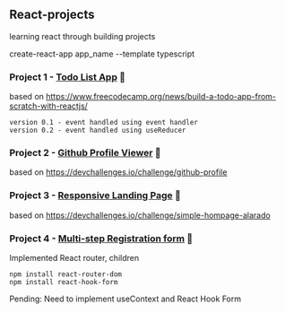 ## React-projects
learning react through building projects

create-react-app app_name --template typescript

### Project 1 - [Todo List App](https://reaxt-todo-app.web.app/) 🔗

based on https://www.freecodecamp.org/news/build-a-todo-app-from-scratch-with-reactjs/

	version 0.1 - event handled using event handler
	version 0.2 - event handled using useReducer 


### Project 2 - [Github Profile Viewer](https://react-61a63.web.app/) 🔗
based on https://devchallenges.io/challenge/github-profile

### Project 3 - [Responsive Landing Page](https://reaxt-landing-pxxx.web.app/) 🔗
based on https://devchallenges.io/challenge/simple-hompage-alarado

### Project 4 - [Multi-step Registration form]() 🔗
Implemented React router, children

	npm install react-router-dom
 	npm install react-hook-form

  Pending: Need to implement useContext and React Hook Form
